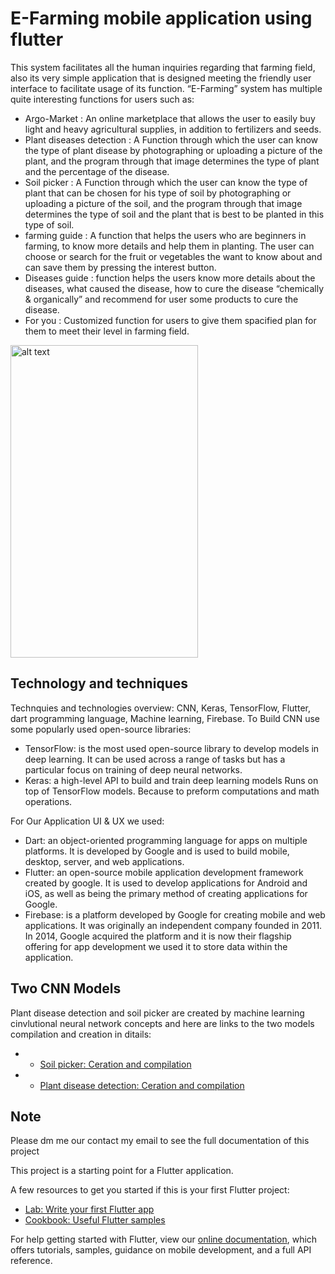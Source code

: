 # E-Farming mobile application using flutter

This system facilitates all the human inquiries regarding that farming field, also its very simple application that is designed meeting the friendly user interface to facilitate usage of its function. “E-Farming” system has multiple quite interesting functions for users such as: 
* Argo-Market : An online marketplace that allows the user to easily buy light and heavy agricultural supplies, in addition to fertilizers and seeds. 
*  Plant diseases detection : A Function through which the user can know the type of plant disease by photographing or uploading a picture of the plant, and the program through that image determines the type of plant and the percentage of the disease.
* Soil picker : A Function through which the user can know the type of plant that can be chosen for his type of soil by photographing or uploading a picture of the soil, and the program through that image determines the type of soil and the plant that is best to be planted in this type of soil.
* farming guide : A function that helps the users who are beginners in farming, to know more details and help them in planting. The user can choose or search for the fruit or vegetables the want to know about and can save them by pressing the interest button.
* Diseases guide : function helps the users know more details about the diseases, what caused the disease, how to cure the disease “chemically & organically” and recommend for user some products to cure the disease.
* For you : Customized function for users to give them spacified plan for them to meet their level in farming field.
<img src="https://user-images.githubusercontent.com/72973609/127510112-7da9f97d-9dc2-4ee4-a285-1d7e05c1272d.png" alt="alt text" width="300" height="500">

## Technology and techniques

Technquies and technologies overview: CNN, Keras, TensorFlow, Flutter, dart programming language, Machine learning, Firebase.
To Build CNN use some popularly used open-source libraries: 

* TensorFlow: is the most used open-source library to develop models in deep learning. It can be used across a range of tasks but has a particular focus on training of deep neural networks.
* Keras: a high-level API to build and train deep learning models Runs on top of TensorFlow models. Because to preform computations and math operations.

For Our Application UI & UX we used:
* Dart: an object-oriented programming language for apps on multiple platforms. It is developed by Google and is used to build mobile, desktop, server, and web applications.
* Flutter: an open-source mobile application development framework created by google. It is used to develop applications for Android and iOS, as well as being the primary method of creating applications for Google.
* Firebase: is a platform developed by Google for creating mobile and web applications. It was originally an independent company founded in 2011. In 2014, Google acquired the platform and it is now their flagship offering for app development we used it to store data within the application.

## Two CNN Models

Plant disease detection and soil picker are created by machine learning cinvlutional neural network concepts and here are links to the two models compilation and creation in ditails:
* - [Soil picker: Ceration and compilation](https://flutter.dev/docs/get-started/codelab)
* - [Plant disease detection: Ceration and compilation](https://github.com/NourAllaahh/Plant-disease-detection-CNN-Model.git)
## Note 
Please dm me our contact my email to see the full documentation of this project 

This project is a starting point for a Flutter application.

A few resources to get you started if this is your first Flutter project:

- [Lab: Write your first Flutter app](https://flutter.dev/docs/get-started/codelab)
- [Cookbook: Useful Flutter samples](https://flutter.dev/docs/cookbook)

For help getting started with Flutter, view our
[online documentation](https://flutter.dev/docs), which offers tutorials,
samples, guidance on mobile development, and a full API reference.
